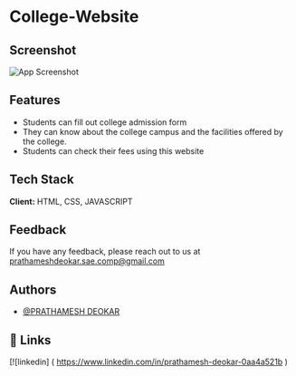 # College-Website

## Screenshot

![App Screenshot](https://i.ibb.co/ngzvB02/Screenshot-121.png)


## Features

- Students can fill out college admission form
- They can know about the college campus and the facilities offered by the college.
- Students can check their fees using this website


## Tech Stack

**Client:** HTML, CSS, JAVASCRIPT



## Feedback

If you have any feedback, please reach out to us at prathameshdeokar.sae.comp@gmail.com


## Authors

- [@PRATHAMESH DEOKAR](https://www.github.com/prathamgithubrange)


## 🔗 Links
[![linkedin] ( https://www.linkedin.com/in/prathamesh-deokar-0aa4a521b )


